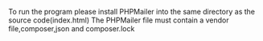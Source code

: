 To run the program please install PHPMailer into the same directory as the source code(index.html) 
The PHPMailer file must contain a vendor file,composer,json and composer.lock
